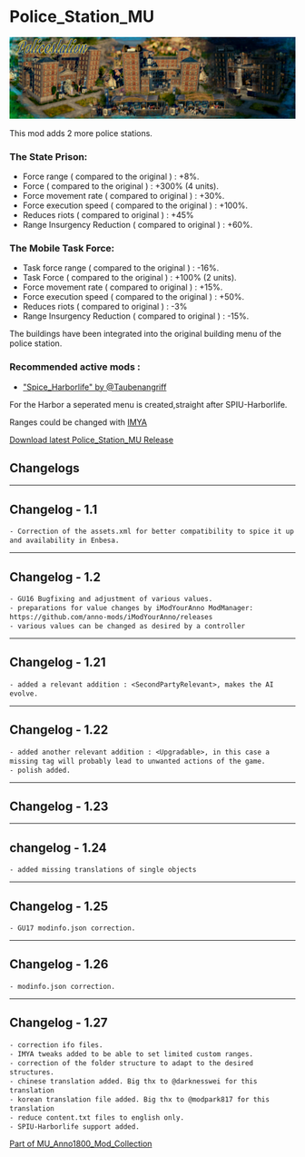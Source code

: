 # Police_Station_MU

![](../doc/policestation_banner.jpg)

This mod adds 2 more police stations.

### The State Prison:

- Force range ( compared to the original ) : +8%.
- Force ( compared to the original ) : +300% (4 units).
- Force movement rate ( compared to original ) : +30%.
- Force execution speed ( compared to the original ) : +100%.
- Reduces riots ( compared to original ) : +45%
- Range Insurgency Reduction ( compared to original ) : +60%.


### The Mobile Task Force:

- Task force range ( compared to the original ) : -16%.
- Task Force ( compared to the original ) : +100% (2 units).
- Force movement rate ( compared to original ) : +15%.
- Force execution speed ( compared to the original ) : +50%.
- Reduces riots ( compared to original ) : -3%
- Range Insurgency Reduction ( compared to original ) : -15%.


The buildings have been integrated into the original building menu of the police station.


### Recommended active mods :

- ["Spice_Harborlife" by @Taubenangriff](https://mod.io/g/anno-1800/m/harborlife)

For the Harbor a seperated menu is created,straight after SPIU-Harborlife.



Ranges could be changed with [IMYA](https://github.com/anno-mods/iModYourAnno)

[Download latest Police_Station_MU Release](https://github.com/muggenstuermer/MU_Anno1800_Mod_Collection/releases/latest)


## Changelogs

---------------------------
Changelog - 1.1
---------------------------
	- Correction of the assets.xml for better compatibility to spice it up and availability in Enbesa.

---------------------------
Changelog - 1.2
---------------------------
	- GU16 Bugfixing and adjustment of various values.
	- preparations for value changes by iModYourAnno ModManager: https://github.com/anno-mods/iModYourAnno/releases
	- various values can be changed as desired by a controller
	
---------------------------
Changelog - 1.21
---------------------------
	- added a relevant addition : <SecondPartyRelevant>, makes the AI evolve.
	
---------------------------
Changelog - 1.22
---------------------------
	- added another relevant addition : <Upgradable>, in this case a missing tag will probably lead to unwanted actions of the game.
	- polish added.

---------------------------
Changelog - 1.23
---------------------------
	
---------------------------
changelog - 1.24
---------------------------
	- added missing translations of single objects
	
---------------------------
Changelog - 1.25
---------------------------
	- GU17 modinfo.json correction.
	
---------------------------
Changelog - 1.26
---------------------------
	- modinfo.json correction.
	
---------------------------
Changelog - 1.27
---------------------------

	- correction ifo files.
	- IMYA tweaks added to be able to set limited custom ranges.
	- correction of the folder structure to adapt to the desired structures.
	- chinese translation added. Big thx to @darknesswei for this translation
	- korean translation file added. Big thx to @modpark817 for this translation
	- reduce content.txt files to english only.
	- SPIU-Harborlife support added.
	
	
	
[Part of MU_Anno1800_Mod_Collection](https://github.com/muggenstuermer/MU_Anno1800_Mod_Collection)